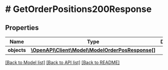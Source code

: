 # # GetOrderPositions200Response

## Properties

Name | Type | Description | Notes
------------ | ------------- | ------------- | -------------
**objects** | [**\OpenAPI\Client\Model\ModelOrderPosResponse[]**](ModelOrderPosResponse.md) |  | [optional]

[[Back to Model list]](../../README.md#models) [[Back to API list]](../../README.md#endpoints) [[Back to README]](../../README.md)
